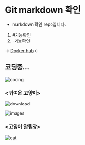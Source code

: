 # Git markdown 확인

- markdown 확인 repo입니다.
1. #기능확인
2. -기능확인

-> [Docker hub](https://hub.docker.com/) <-

## 코딩중...

![coding](https://user-images.githubusercontent.com/65228530/125380687-8f7bfb00-e3cd-11eb-9855-6c5fccbf83e4.gif)




### <귀여운 고양이>

![download](https://user-images.githubusercontent.com/65228530/125380164-b84fc080-e3cc-11eb-9ebb-94b243a85c6f.jpeg)

![images](https://lh3.googleusercontent.com/proxy/rbDujXotPc3AniX-Vmx6K4fuIUM22gAgy2G4otFJZdgF4B4SPoT8vkMEjK9GRZMtc_2LB8trrL0QeIH7cvockH-VqcSgVDZ6Jak93WXCLau9nbgIEg)

### <고양이 알림장>

![cat](https://user-images.githubusercontent.com/65228530/125380338-06fd5a80-e3cd-11eb-810b-03b81b48e798.jpeg)

